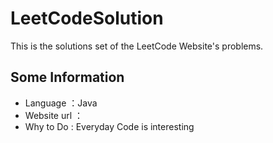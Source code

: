 LeetCodeSolution
================

This is the solutions set of the LeetCode Website's problems.

## Some Information
- Language ：Java
- Website url ：
- Why to Do : Everyday Code is interesting
